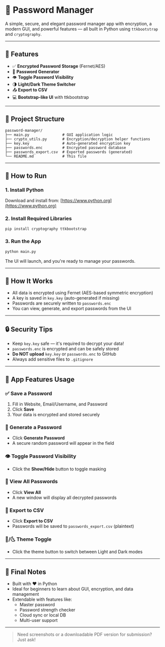 # 🔐 Password Manager

A simple, secure, and elegant password manager app with encryption, a modern GUI, and powerful features — all built in Python using `ttkbootstrap` and `cryptography`.

---

## 📆 Features

- ✅ **Encrypted Password Storage** (Fernet/AES)
- 🔑 **Password Generator**
- 👁️ **Toggle Password Visibility**
- 🌗 **Light/Dark Theme Switcher**
- 📤 **Export to CSV**
- 💻 **Bootstrap-like UI** with ttkbootstrap

---

## 📁 Project Structure

```
password-manager/
├── main.py               # GUI application logic
├── crypto_utils.py       # Encryption/decryption helper functions
├── key.key               # Auto-generated encryption key
├── passwords.enc         # Encrypted password database
├── passwords_export.csv  # Exported passwords (generated)
└── README.md             # This file
```

---

## 🚀 How to Run

### 1. Install Python
Download and install from: [https://www.python.org](https://www.python.org)

### 2. Install Required Libraries
```bash
pip install cryptography ttkbootstrap
```

### 3. Run the App
```bash
python main.py
```

The UI will launch, and you're ready to manage your passwords.

---

## 🧐 How It Works

- All data is encrypted using Fernet (AES-based symmetric encryption)
- A key is saved in `key.key` (auto-generated if missing)
- Passwords are securely written to `passwords.enc`
- You can view, generate, and export passwords from the UI

---

## 🔒 Security Tips

- Keep `key.key` safe — it's required to decrypt your data!
- `passwords.enc` is encrypted and can be safely stored
- **Do NOT upload** `key.key` or `passwords.enc` to GitHub
- Always add sensitive files to `.gitignore`

---

## 📓 App Features Usage

### ✅ Save a Password
1. Fill in Website, Email/Username, and Password
2. Click **Save**
3. Your data is encrypted and stored securely

### 🔐 Generate a Password
- Click **Generate Password**
- A secure random password will appear in the field

### 👁️ Toggle Password Visibility
- Click the **Show/Hide** button to toggle masking

### 📂 View All Passwords
- Click **View All**
- A new window will display all decrypted passwords

### 📃 Export to CSV
- Click **Export to CSV**
- Passwords will be saved to `passwords_export.csv` (plaintext)

### 🌚/🌜 Theme Toggle
- Click the theme button to switch between Light and Dark modes

---

## 🤝 Final Notes

- Built with ❤️ in Python
- Ideal for beginners to learn about GUI, encryption, and data management
- Extendable with features like:
  - Master password
  - Password strength checker
  - Cloud sync or local DB
  - Multi-user support

---

> Need screenshots or a downloadable PDF version for submission? Just ask!
